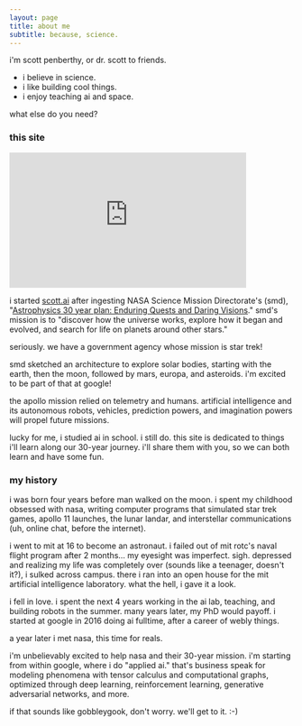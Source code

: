 ```yaml
---
layout: page
title: about me
subtitle: because, science.
---
```


i'm scott penberthy, or dr. scott to friends.

- i believe in science.
- i like building cool things.
- i enjoy teaching ai and space.

what else do you need?

### this site
<iframe width="420" height="240" src="https://www.youtube.com/embed/4pptCGR9N4g?rel=0;&autoplay=1" frameborder="0" allow="accelerometer; autoplay; encrypted-media; gyroscope; picture-in-picture" allowfullscreen></iframe>

i started [scott.ai](https://scott.ai)
after ingesting 
NASA Science Mission Directorate's (smd),
"[Astrophysics 30 year plan: Enduring Quests and Daring Visions](https://arxiv.org/pdf/1401.3741)."  smd's
mission is to "discover how the universe works,
explore how it began and evolved, and search for life on planets around other stars."

seriously.  we have a government agency whose mission is star trek!

smd
sketched an architecture to explore solar bodies, starting with the earth, then 
the moon, followed by mars, europa, and asteroids.  i'm 
excited to be part of that at google!

the apollo mission relied on telemetry and humans.  artificial intelligence
and its autonomous robots, vehicles, prediction powers, and imagination powers
will propel future missions.

lucky for me, i studied ai in school. i still do. this site is dedicated
to things i'll learn along our 30-year journey.  i'll share them with you,
so we can both learn and have some fun.

### my history

i was born four years before man walked on the moon.  i spent my childhood obsessed with
nasa, writing computer programs that simulated star trek games, apollo 11 launches, 
the lunar landar, and interstellar communications (uh, online chat, before the
internet).

i went to mit at 16 to become an astronaut.  i failed out of mit rotc's
naval flight program
after 2 months... my eyesight
was imperfect. sigh.  depressed and realizing my life was
completely over (sounds like a teenager,
doesn't it?), i sulked across campus.  there i ran into an open house for the mit
artificial intelligence laboratory.  what the hell, i gave it a look.  

i fell in love. i spent the next 4 years working in the ai lab, teaching, and
building robots in the summer.
many years later, my PhD would payoff.  i started at google in 2016 doing ai fulltime,
after a career of webly things.

a year later i met nasa, this time for reals.

i'm unbelievably excited to help nasa and their 30-year mission.  i'm starting
from within google, where i do "applied ai."  that's business speak for modeling
phenomena with tensor calculus and computational graphs, optimized through
deep learning, reinforcement learning, generative adversarial networks, and more.

if that sounds like gobbleygook, don't worry. we'll get to it.  :-)

